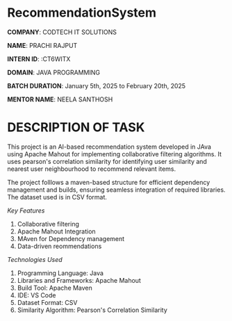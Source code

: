 # RecommendationSystem


**COMPANY**: CODTECH IT SOLUTIONS

**NAME**: PRACHI RAJPUT

**INTERN ID**: :CT6WITX

**DOMAIN**: JAVA PROGRAMMING

**BATCH DURATION**: January 5th, 2025 to February 20th, 2025

**MENTOR NAME**: NEELA SANTHOSH



# DESCRIPTION OF TASK

This project is an AI-based recommendation system developed in JAva using Apache Mahout for implementing collaborative filtering algorithms. It uses pearson's correlation similarity for identifying user similarity and nearest user neighbourhood to recommend relevant items.

The project folllows a maven-based structure for efficient dependency management and builds, ensuring seamless integration of required libraries.
The dataset used is in CSV format.


*Key Features*
1. Collaborative filtering
2. Apache Mahout Integration
3. MAven for Dependency management
4. Data-driven reommendations


*Technologies Used*
1. Programming Language: Java
2. Libraries and Frameworks: Apache Mahout
3. Build Tool: Apache Maven
4. IDE: VS Code
5. Dataset Format: CSV
6. Similarity Algorithm: Pearson's Correlation Similarity
